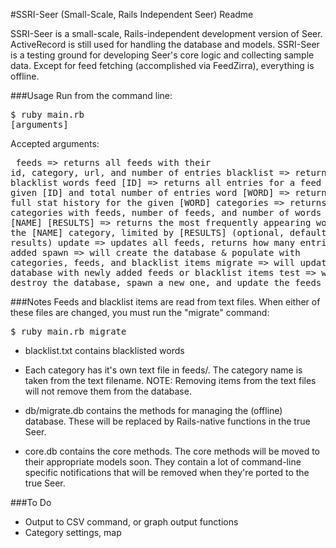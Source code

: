 #SSRI-Seer (Small-Scale, Rails Independent Seer) Readme

SSRI-Seer is a small-scale, Rails-independent development version of Seer. ActiveRecord is still used for handling the database and models. SSRI-Seer is a testing ground for developing Seer's core logic and collecting sample data. Except for feed fetching (accomplished via FeedZirra), everything is offline.

###Usage
Run from the command line:
    <pre>$ ruby main.rb [arguments]</pre>

Accepted arguments:
	<pre>
		feeds => returns all feeds with their id, category, url, and number of entries
	blacklist => returns all blacklist words
	feed [ID] => returns all entries for a feed with the given [ID] and total number of entries
	word [WORD] => returns the full stat history for the given [WORD]
	categories => returns all categories with feeds, number of feeds, and number of words
	category [NAME] [RESULTS] => returns the most frequently appearing words for the [NAME] category, limited by [RESULTS] (optional, default returns 100 results)
	update => updates all feeds, returns how many entries were added
	spawn => will create the database & populate with categories, feeds, and blacklist items
	migrate => will update the database with newly added feeds or blacklist items
	test => will destroy the database, spawn a new one, and update the feeds
	</pre>


###Notes
Feeds and blacklist items are read from text files. When either of these files are changed, you must run the "migrate" command:
	<pre>$ ruby main.rb migrate</pre>

- blacklist.txt contains blacklisted words
- Each category has it's own text file in feeds/. The category name is taken from the text filename.
NOTE: Removing items from the text files will not remove them from the database.

- db/migrate.db contains the methods for managing the (offline) database. These will be replaced by Rails-native functions in the true Seer.
- core.db contains the core methods. The core methods will be moved to their appropriate models soon. They contain a lot of command-line specific notifications that will be removed when they're ported to the true Seer.


###To Do
- Output to CSV command, or graph output functions
- Category settings, map



